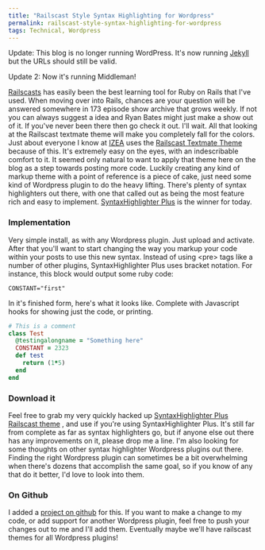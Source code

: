 ```yaml
---
title: "Railscast Style Syntax Highlighting for Wordpress"
permalink: railscast-style-syntax-highlighting-for-wordpress
tags: Technical, Wordpress
---
```


Update: This blog is no longer running WordPress. It's now running [Jekyll](https://github.com/mojombo/jekyll) but the URLs should still be valid.

Update 2: Now it's running Middleman!

[Railscasts](http://railscasts.com) has easily been the best learning tool for Ruby on Rails that I've used. When moving over into Rails, chances are your question will be answered somewhere in 173 episode show archive that grows weekly. If not you can always suggest a idea and Ryan Bates might just make a show out of it. If you've never been there then go check it out. I'll wait. All that looking at the Railscast textmate theme will make you completely fall for the colors. Just about everyone I know at [IZEA](http://izea.com) uses the [Railscast Textmate Theme](http://railscasts.com/about) because of this. It's extremely easy on the eyes, with an indescribable comfort to it. It seemed only natural to want to apply that theme here on the blog as a step towards posting more code. Luckily creating any kind of markup theme with a point of reference is a piece of cake, just need some kind of Wordpress plugin to do the heavy lifting. There's plenty of syntax highlighters out there, with one that called out as being the most feature rich and easy to implement. [SyntaxHighlighter Plus](http://wordpress.org/extend/plugins/syntaxhighlighter-plus/) is the winner for today.

### Implementation

Very simple install, as with any Wordpress plugin. Just upload and activate. After that you'll want to start changing the way you markup your code within your posts to use this new syntax. Instead of using &lt;pre&gt; tags like a number of other plugins, SyntaxHighlighter Plus uses bracket notation. For instance, this block would output some ruby code:

```
CONSTANT="first"
```

In it's finished form, here's what it looks like. Complete with Javascript hooks for showing just the code, or printing.

```ruby
# This is a comment
class Test
  @testingalongname = "Something here"
  CONSTANT = 2323
  def test
    return (1*5)
  end
end
```

### Download it

Feel free to grab my very quickly hacked up [SyntaxHighlighter Plus Railscast theme](http://adamfortuna.com/wp-content/plugins/syntaxhighlighter-plus/syntaxhighlighter/styles/railscast.css) , and use if you're using SyntaxHighlighter Plus. It's still far from complete as far as syntax highlighters go, but if anyone else out there has any improvements on it, please drop me a line. I'm also looking for some thoughts on other syntax highlighter Wordpress plugins out there. Finding the right Wordpress plugin can sometimes be a bit overwhelming when there's dozens that accomplish the same goal, so if you know of any that do it better, I'd love to look into them.

### On Github

I added a [project on github](http://github.com/adamfortuna/railscasts_wordpress/tree/master) for this. If you want to make a change to my code, or add support for another Wordpress plugin, feel free to push your changes out to me and I'll add them. Eventually maybe we'll have railscast themes for all Wordpress plugins!
